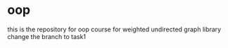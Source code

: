 # oop
this is the repository for oop course
for weighted undirected graph library change the branch to task1 

